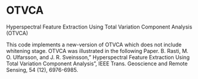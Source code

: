 # OTVCA
Hyperspectral Feature Extraction Using Total Variation Component Analysis (OTVCA)

This code implements a new-version of OTVCA which does not include whitening stage. OTVCA was illustrated in the following Paper. B. Rasti, M. O. Ulfarsson, and J. R. Sveinsson,” Hyperspectral Feature Extraction Using Total Variation Component Analysis”, IEEE Trans. Geoscience and Remote Sensing, 54 (12), 6976-6985.
